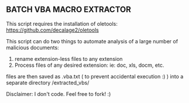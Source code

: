 ## BATCH VBA MACRO EXTRACTOR

This script requires the installation of oletools: https://github.com/decalage2/oletools

This script can do two things to automate analysis of a large number of malicious documents:

1) rename extension-less files to any extension
2) Process files of any desired extension: ie: doc, xls, docm, etc. 

files are then saved as .vba.txt ( to prevent accidental execution :) ) into a separate directory /extracted_vbs/ 

Disclaimer: I don't code. Feel free to fork! :)
